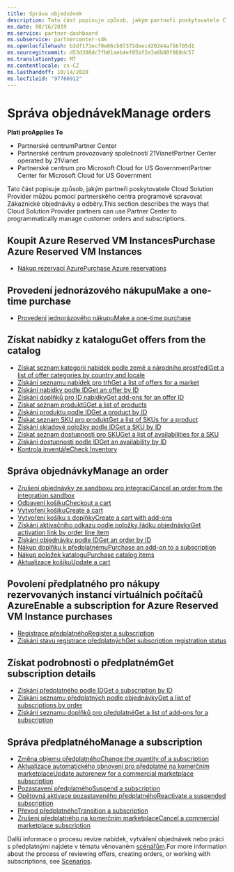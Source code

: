 ```yaml
---
title: Správa objednávek
description: Tato část popisuje způsob, jakým partneři poskytovatele Cloud Solution Provider můžou prostřednictvím partnerského centra programově spravovat Zákaznické objednávky a odběry.
ms.date: 08/16/2019
ms.service: partner-dashboard
ms.subservice: partnercenter-sdk
ms.openlocfilehash: b3df171ecf0e86cb07372deec420244af56f05d1
ms.sourcegitcommit: d53d300dc7fb01aeb4ef85bf2e3a6b80f868dc57
ms.translationtype: MT
ms.contentlocale: cs-CZ
ms.lasthandoff: 10/14/2020
ms.locfileid: "97766912"
---
```

# <a name="manage-orders"></a><span data-ttu-id="df4aa-103">Správa objednávek</span><span class="sxs-lookup"><span data-stu-id="df4aa-103">Manage orders</span></span>

<span data-ttu-id="df4aa-104">**Platí pro**</span><span class="sxs-lookup"><span data-stu-id="df4aa-104">**Applies To**</span></span>

- <span data-ttu-id="df4aa-105">Partnerské centrum</span><span class="sxs-lookup"><span data-stu-id="df4aa-105">Partner Center</span></span>
- <span data-ttu-id="df4aa-106">Partnerské centrum provozovaný společností 21Vianet</span><span class="sxs-lookup"><span data-stu-id="df4aa-106">Partner Center operated by 21Vianet</span></span>
- <span data-ttu-id="df4aa-107">Partnerské centrum pro Microsoft Cloud for US Government</span><span class="sxs-lookup"><span data-stu-id="df4aa-107">Partner Center for Microsoft Cloud for US Government</span></span>

<span data-ttu-id="df4aa-108">Tato část popisuje způsob, jakým partneři poskytovatele Cloud Solution Provider můžou pomocí partnerského centra programově spravovat Zákaznické objednávky a odběry.</span><span class="sxs-lookup"><span data-stu-id="df4aa-108">This section describes the ways that Cloud Solution Provider partners can use Partner Center to programmatically manage customer orders and subscriptions.</span></span>

## <a name="purchase-azure-reserved-vm-instances"></a><span data-ttu-id="df4aa-109">Koupit Azure Reserved VM Instances</span><span class="sxs-lookup"><span data-stu-id="df4aa-109">Purchase Azure Reserved VM Instances</span></span>

- [<span data-ttu-id="df4aa-110">Nákup rezervací Azure</span><span class="sxs-lookup"><span data-stu-id="df4aa-110">Purchase Azure reservations</span></span>](purchase-azure-reservations.md)

## <a name="make-a-one-time-purchase"></a><span data-ttu-id="df4aa-111">Provedení jednorázového nákupu</span><span class="sxs-lookup"><span data-stu-id="df4aa-111">Make a one-time purchase</span></span>

- [<span data-ttu-id="df4aa-112">Provedení jednorázového nákupu</span><span class="sxs-lookup"><span data-stu-id="df4aa-112">Make a one-time purchase</span></span>](make-a-one-time-purchase.md)

## <a name="get-offers-from-the-catalog"></a><span data-ttu-id="df4aa-113">Získat nabídky z katalogu</span><span class="sxs-lookup"><span data-stu-id="df4aa-113">Get offers from the catalog</span></span>

- [<span data-ttu-id="df4aa-114">Získat seznam kategorií nabídek podle země a národního prostředí</span><span class="sxs-lookup"><span data-stu-id="df4aa-114">Get a list of offer categories by country and locale</span></span>](get-a-list-of-offer-categories-by-country-and-locale.md)
- [<span data-ttu-id="df4aa-115">Získání seznamu nabídek pro trh</span><span class="sxs-lookup"><span data-stu-id="df4aa-115">Get a list of offers for a market</span></span>](get-a-list-of-offers-for-a-market.md)
- [<span data-ttu-id="df4aa-116">Získání nabídky podle ID</span><span class="sxs-lookup"><span data-stu-id="df4aa-116">Get an offer by ID</span></span>](get-an-offer-by-id.md)
- [<span data-ttu-id="df4aa-117">Získání doplňků pro ID nabídky</span><span class="sxs-lookup"><span data-stu-id="df4aa-117">Get add-ons for an offer ID</span></span>](get-addon-offers-by-offer-id.md)
- [<span data-ttu-id="df4aa-118">Získat seznam produktů</span><span class="sxs-lookup"><span data-stu-id="df4aa-118">Get a list of products</span></span>](get-a-list-of-products.md)
- [<span data-ttu-id="df4aa-119">Získání produktu podle ID</span><span class="sxs-lookup"><span data-stu-id="df4aa-119">Get a product by ID</span></span>](get-a-product-by-id.md)
- [<span data-ttu-id="df4aa-120">Získat seznam SKU pro produkt</span><span class="sxs-lookup"><span data-stu-id="df4aa-120">Get a list of SKUs for a product</span></span>](get-a-list-of-skus-for-a-product.md)
- [<span data-ttu-id="df4aa-121">Získání skladové položky podle ID</span><span class="sxs-lookup"><span data-stu-id="df4aa-121">Get a SKU by ID</span></span>](get-a-sku-by-id.md)
- [<span data-ttu-id="df4aa-122">Získat seznam dostupnosti pro SKU</span><span class="sxs-lookup"><span data-stu-id="df4aa-122">Get a list of availabilities for a SKU</span></span>](get-a-list-of-availabilities-for-a-sku.md)
- [<span data-ttu-id="df4aa-123">Získání dostupnosti podle ID</span><span class="sxs-lookup"><span data-stu-id="df4aa-123">Get an availability by ID</span></span>](get-an-availability-by-id.md)
- [<span data-ttu-id="df4aa-124">Kontrola inventáře</span><span class="sxs-lookup"><span data-stu-id="df4aa-124">Check Inventory</span></span>](check-inventory.md)

## <a name="manage-an-order"></a><span data-ttu-id="df4aa-125">Správa objednávky</span><span class="sxs-lookup"><span data-stu-id="df4aa-125">Manage an order</span></span>

- [<span data-ttu-id="df4aa-126">Zrušení objednávky ze sandboxu pro integraci</span><span class="sxs-lookup"><span data-stu-id="df4aa-126">Cancel an order from the integration sandbox</span></span>](cancel-an-order-from-the-integration-sandbox.md)
- [<span data-ttu-id="df4aa-127">Odbavení košíku</span><span class="sxs-lookup"><span data-stu-id="df4aa-127">Checkout a cart</span></span>](checkout-a-cart.md)
- [<span data-ttu-id="df4aa-128">Vytvoření košíku</span><span class="sxs-lookup"><span data-stu-id="df4aa-128">Create a cart</span></span>](create-a-cart.md)
- [<span data-ttu-id="df4aa-129">Vytvoření košíku s doplňky</span><span class="sxs-lookup"><span data-stu-id="df4aa-129">Create a cart with add-ons</span></span>](create-a-cart-with-add-ons.md)
- [<span data-ttu-id="df4aa-130">Získání aktivačního odkazu podle položky řádku objednávky</span><span class="sxs-lookup"><span data-stu-id="df4aa-130">Get activation link by order line item</span></span>](get-activation-link-by-order-line-item.md)
- [<span data-ttu-id="df4aa-131">Získání objednávky podle ID</span><span class="sxs-lookup"><span data-stu-id="df4aa-131">Get an order by ID</span></span>](get-an-order-by-id.md)
- [<span data-ttu-id="df4aa-132">Nákup doplňku k předplatnému</span><span class="sxs-lookup"><span data-stu-id="df4aa-132">Purchase an add-on to a subscription</span></span>](purchase-an-add-on-to-a-subscription.md)
- [<span data-ttu-id="df4aa-133">Nákup položek katalogu</span><span class="sxs-lookup"><span data-stu-id="df4aa-133">Purchase catalog items</span></span>](purchase-catalog-items.md)
- [<span data-ttu-id="df4aa-134">Aktualizace košíku</span><span class="sxs-lookup"><span data-stu-id="df4aa-134">Update a cart</span></span>](update-a-cart.md)

## <a name="enable-a-subscription-for-azure-reserved-vm-instance-purchases"></a><span data-ttu-id="df4aa-135">Povolení předplatného pro nákupy rezervovaných instancí virtuálních počítačů Azure</span><span class="sxs-lookup"><span data-stu-id="df4aa-135">Enable a subscription for Azure Reserved VM Instance purchases</span></span>

- [<span data-ttu-id="df4aa-136">Registrace předplatného</span><span class="sxs-lookup"><span data-stu-id="df4aa-136">Register a subscription</span></span>](register-a-subscription.md)
- [<span data-ttu-id="df4aa-137">Získání stavu registrace předplatných</span><span class="sxs-lookup"><span data-stu-id="df4aa-137">Get subscription registration status</span></span>](get-subscription-registration-status.md)

## <a name="get-subscription-details"></a><span data-ttu-id="df4aa-138">Získat podrobnosti o předplatném</span><span class="sxs-lookup"><span data-stu-id="df4aa-138">Get subscription details</span></span>

- [<span data-ttu-id="df4aa-139">Získání předplatného podle ID</span><span class="sxs-lookup"><span data-stu-id="df4aa-139">Get a subscription by ID</span></span>](get-a-subscription-by-id.md)
- [<span data-ttu-id="df4aa-140">Získání seznamu předplatných podle objednávky</span><span class="sxs-lookup"><span data-stu-id="df4aa-140">Get a list of subscriptions by order</span></span>](get-a-list-of-subscriptions-by-order.md)
- [<span data-ttu-id="df4aa-141">Získání seznamu doplňků pro předplatné</span><span class="sxs-lookup"><span data-stu-id="df4aa-141">Get a list of add-ons for a subscription</span></span>](get-a-list-of-add-ons-for-a-subscription.md)

## <a name="manage-a-subscription"></a><span data-ttu-id="df4aa-142">Správa předplatného</span><span class="sxs-lookup"><span data-stu-id="df4aa-142">Manage a subscription</span></span>

- [<span data-ttu-id="df4aa-143">Změna objemu předplatného</span><span class="sxs-lookup"><span data-stu-id="df4aa-143">Change the quantity of a subscription</span></span>](change-the-quantity-of-a-subscription.md)
- [<span data-ttu-id="df4aa-144">Aktualizace automatického obnovení pro předplatné na komerčním marketplace</span><span class="sxs-lookup"><span data-stu-id="df4aa-144">Update autorenew for a commercial marketplace subscription</span></span>](update-autorenew-for-an-azure-marketplace-subscription.md)
- [<span data-ttu-id="df4aa-145">Pozastavení předplatného</span><span class="sxs-lookup"><span data-stu-id="df4aa-145">Suspend a subscription</span></span>](suspend-a-subscription.md)
- [<span data-ttu-id="df4aa-146">Opětovná aktivace pozastaveného předplatného</span><span class="sxs-lookup"><span data-stu-id="df4aa-146">Reactivate a suspended subscription</span></span>](reactivate-a-suspended-a-subscription.md)
- [<span data-ttu-id="df4aa-147">Převod předplatného</span><span class="sxs-lookup"><span data-stu-id="df4aa-147">Transition a subscription</span></span>](transition-a-subscription.md)
- [<span data-ttu-id="df4aa-148">Zrušení předplatného na komerčním marketplace</span><span class="sxs-lookup"><span data-stu-id="df4aa-148">Cancel a commercial marketplace subscription</span></span>](cancel-an-azure-marketplace-subscription.md)

<span data-ttu-id="df4aa-149">Další informace o procesu revize nabídek, vytváření objednávek nebo práci s předplatnými najdete v tématu věnovaném [scénářům](scenarios.md).</span><span class="sxs-lookup"><span data-stu-id="df4aa-149">For more information about the process of reviewing offers, creating orders, or working with subscriptions, see [Scenarios](scenarios.md).</span></span>
